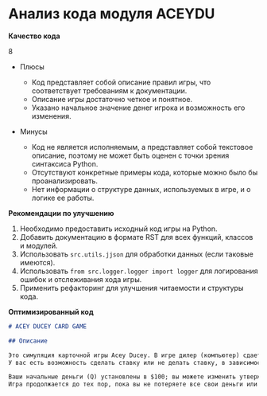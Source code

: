 # Анализ кода модуля ACEYDU

**Качество кода**

8
- Плюсы
    - Код представляет собой описание правил игры, что соответствует требованиям к документации.
    - Описание игры достаточно четкое и понятное.
    - Указано начальное значение денег игрока и возможность его изменения.

- Минусы
    - Код не является исполняемым, а представляет собой текстовое описание, поэтому не может быть оценен с точки зрения синтаксиса Python.
    - Отсутствуют конкретные примеры кода, которые можно было бы проанализировать.
    - Нет информации о структуре данных, используемых в игре, и о логике ее работы.

**Рекомендации по улучшению**

1. Необходимо предоставить исходный код игры на Python.
2. Добавить документацию в формате RST для всех функций, классов и модулей.
3.  Использовать `src.utils.jjson` для обработки данных (если таковые имеются).
4.  Использовать `from src.logger.logger import logger` для логирования ошибок и отслеживания хода игры.
5.  Применить рефакторинг для улучшения читаемости и структуры кода.

**Оптимизированный код**

```markdown
# ACEY DUCEY CARD GAME

## Описание

Это симуляция карточной игры Acey Ducey. В игре дилер (компьютер) сдает две карты лицом вверх.
У вас есть возможность сделать ставку или не делать ставку, в зависимости от того, считаете ли вы, что следующая сданная карта будет иметь значение между первыми двумя.

Ваши начальные деньги (Q) установлены в $100; вы можете изменить утверждение 170, если хотите начать с большей или меньшей суммой, чем $100.
Игра продолжается до тех пор, пока вы не потеряете все свои деньги или не прервете программу.
```